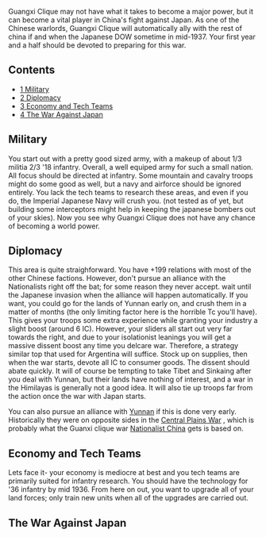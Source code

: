 Guangxi Clique may not have what it takes to become a major power, but
it can become a vital player in China's fight against Japan. As one of
the Chinese warlords, Guangxi Clique will automatically ally with the
rest of china if and when the Japanese DOW sometime in mid-1937. Your
first year and a half should be devoted to preparing for this war.

  

## Contents

-   [ 1 Military ](#Military)
-   [ 2 Diplomacy ](#Diplomacy)
-   [ 3 Economy and Tech Teams ](#Economy_and_Tech_Teams)
-   [ 4 The War Against Japan ](#The_War_Against_Japan)

##  Military 

You start out with a pretty good sized army, with a makeup of about 1/3
militia 2/3 '18 infantry. Overall, a well equiped army for such a small
nation. All focus should be directed at infantry. Some mountain and
cavalry troops might do some good as well, but a navy and airforce
should be ignored entirely. You lack the tech teams to research these
areas, and even if you do, the Imperial Japanese Navy will crush you.
(not tested as of yet, but building some interceptors might help in
keeping the japanese bombers out of your skies). Now you see why Guangxi
Clique does not have any chance of becoming a world power.

  

##  Diplomacy 

This area is quite straighforward. You have +199 relations with most of
the other Chinese factions. However, don't pursue an alliance with the
Nationalists right off the bat; for some reason they never accept. wait
until the Japanese invasion when the alliance will happen automatically.
If you want, you could go for the lands of Yunnan early on, and crush
them in a matter of months (the only limiting factor here is the
horrible Tc you'll have). This gives your troops some extra experience
while granting your industry a slight boost (around 6 IC). However, your
sliders all start out very far towards the right, and due to your
isolationist leanings you will get a massive dissent boost any time you
delcare war. Therefore, a strategy similar top that used for Argentina
will suffice. Stock up on supplies, then when the war starts, devote all
IC to consumer goods. The dissent should abate quickly. It will of
course be tempting to take Tibet and Sinkaing after you deal with
Yunnan, but their lands have nothing of interest, and a war in the
Himilayas is generally not a good idea. It will also tie up troops far
from the action once the war with Japan starts.

You can also pursue an alliance with [Yunnan](/wiki/Yunnan "Yunnan") if
this is done very early. Historically they were on opposite sides in the
[Central Plains War](https://en.wikipedia.org/wiki/Central_Plains_War) ,
which is probably what the Guanxi clique war [Nationalist
China](/wiki/Nationalist_China "Nationalist China") gets is based on.

##  Economy and Tech Teams 

Lets face it- your economy is mediocre at best and you tech teams are
primarily suited for infantry research. You should have the technology
for '36 infantry by mid 1936. From here on out, you want to upgrade all
of your land forces; only train new units when all of the upgrades are
carried out.

  

##  The War Against Japan 
